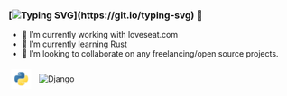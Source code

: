 ### [![Typing SVG](https://readme-typing-svg.demolab.com/?lines=Code.+Collaborate.+Conquer.+Welcome,+friend!)](https://git.io/typing-svg) 👋

- 🔭 I’m currently working with loveseat.com
- 🌱 I’m currently learning Rust
- 👯 I’m looking to collaborate on any freelancing/open source projects.


<p float="left">
<img style="padding:5px;" align="center" alt="Python" width="35px" src="https://raw.githubusercontent.com/github/explore/80688e429a7d4ef2fca1e82350fe8e3517d3494d/topics/python/python.png"/>
<img style="padding:5px;" align="center" alt="Django" width="35px" src="https://avatars.githubusercontent.com/u/27804"/>
<!-- and more such images with different URLs in src -->
</p>
